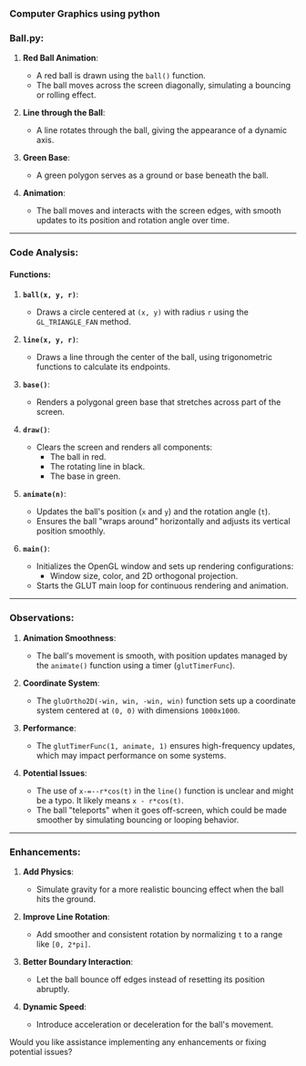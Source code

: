 ### Computer Graphics using python

### Ball.py:
1. **Red Ball Animation**:
   - A red ball is drawn using the `ball()` function.
   - The ball moves across the screen diagonally, simulating a bouncing or rolling effect.

2. **Line through the Ball**:
   - A line rotates through the ball, giving the appearance of a dynamic axis.

3. **Green Base**:
   - A green polygon serves as a ground or base beneath the ball.

4. **Animation**:
   - The ball moves and interacts with the screen edges, with smooth updates to its position and rotation angle over time.

---

### Code Analysis:

#### Functions:
1. **`ball(x, y, r)`**:
   - Draws a circle centered at `(x, y)` with radius `r` using the `GL_TRIANGLE_FAN` method.

2. **`line(x, y, r)`**:
   - Draws a line through the center of the ball, using trigonometric functions to calculate its endpoints.

3. **`base()`**:
   - Renders a polygonal green base that stretches across part of the screen.

4. **`draw()`**:
   - Clears the screen and renders all components:
     - The ball in red.
     - The rotating line in black.
     - The base in green.

5. **`animate(n)`**:
   - Updates the ball's position (`x` and `y`) and the rotation angle (`t`).
   - Ensures the ball "wraps around" horizontally and adjusts its vertical position smoothly.

6. **`main()`**:
   - Initializes the OpenGL window and sets up rendering configurations:
     - Window size, color, and 2D orthogonal projection.
   - Starts the GLUT main loop for continuous rendering and animation.

---

### Observations:
1. **Animation Smoothness**:
   - The ball's movement is smooth, with position updates managed by the `animate()` function using a timer (`glutTimerFunc`).

2. **Coordinate System**:
   - The `gluOrtho2D(-win, win, -win, win)` function sets up a coordinate system centered at `(0, 0)` with dimensions `1000x1000`.

3. **Performance**:
   - The `glutTimerFunc(1, animate, 1)` ensures high-frequency updates, which may impact performance on some systems.

4. **Potential Issues**:
   - The use of `x-=--r*cos(t)` in the `line()` function is unclear and might be a typo. It likely means `x - r*cos(t)`.
   - The ball "teleports" when it goes off-screen, which could be made smoother by simulating bouncing or looping behavior.

---

### Enhancements:
1. **Add Physics**:
   - Simulate gravity for a more realistic bouncing effect when the ball hits the ground.

2. **Improve Line Rotation**:
   - Add smoother and consistent rotation by normalizing `t` to a range like `[0, 2*pi]`.

3. **Better Boundary Interaction**:
   - Let the ball bounce off edges instead of resetting its position abruptly.

4. **Dynamic Speed**:
   - Introduce acceleration or deceleration for the ball's movement.

Would you like assistance implementing any enhancements or fixing potential issues?
